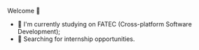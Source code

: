 Welcome 🖖

- 🔭 I'm currently studying on FATEC (Cross-platform Software Development); 
- 🔎 Searching for internship opportunities.

